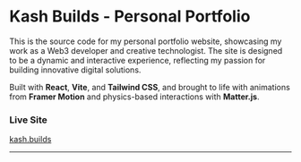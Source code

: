 # Kash Builds - Personal Portfolio

This is the source code for my personal portfolio website, showcasing my work as a Web3 developer and creative technologist. The site is designed to be a dynamic and interactive experience, reflecting my passion for building innovative digital solutions.

Built with **React**, **Vite**, and **Tailwind CSS**, and brought to life with animations from **Framer Motion** and physics-based interactions with **Matter.js**.

### Live Site

[kash.builds](https://kashbuilds.com/)

---
